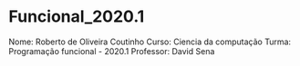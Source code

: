 # Funcional_2020.1

Nome: Roberto de Oliveira Coutinho
Curso: Ciencia da computação
Turma: Programação funcional - 2020.1
Professor: David Sena
